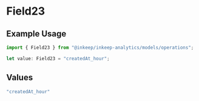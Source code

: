 # Field23

## Example Usage

```typescript
import { Field23 } from "@inkeep/inkeep-analytics/models/operations";

let value: Field23 = "createdAt_hour";
```

## Values

```typescript
"createdAt_hour"
```